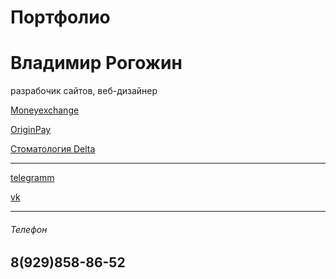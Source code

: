 # Портфолио

<h1>Владимир Рогожин</h1>

разрабочик сайтов, веб-дизайнер

[Moneyexchange](https://manfbu.github.io/duble3/ "!")

[OriginPay](https://manfbu.github.io/OriginPay/ "!")

[Стоматология Delta](https://manfbu.github.io/Stomotolog/ "!")

<hr>

[telegramm](https://t-do.ru/vlprog "тут телега")

[vk](https://vk.com/frontend24 "тут вк")

<hr>

<h6>Телефон</h6>

<h2>8(929)858-86-52</h2>




